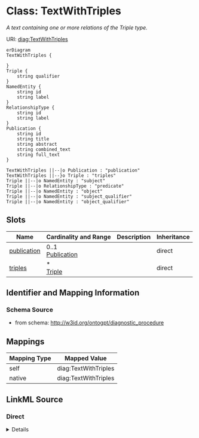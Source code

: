 

# Class: TextWithTriples


_A text containing one or more relations of the Triple type._





URI: [diag:TextWithTriples](http://w3id.org/ontogpt/diagnostic_procedure/TextWithTriples)



```mermaid
erDiagram
TextWithTriples {

}
Triple {
    string qualifier  
}
NamedEntity {
    string id  
    string label  
}
RelationshipType {
    string id  
    string label  
}
Publication {
    string id  
    string title  
    string abstract  
    string combined_text  
    string full_text  
}

TextWithTriples ||--|o Publication : "publication"
TextWithTriples ||--}o Triple : "triples"
Triple ||--|o NamedEntity : "subject"
Triple ||--|o RelationshipType : "predicate"
Triple ||--|o NamedEntity : "object"
Triple ||--|o NamedEntity : "subject_qualifier"
Triple ||--|o NamedEntity : "object_qualifier"

```



<!-- no inheritance hierarchy -->


## Slots

| Name | Cardinality and Range | Description | Inheritance |
| ---  | --- | --- | --- |
| [publication](publication.md) | 0..1 <br/> [Publication](Publication.md) |  | direct |
| [triples](triples.md) | * <br/> [Triple](Triple.md) |  | direct |









## Identifier and Mapping Information







### Schema Source


* from schema: http://w3id.org/ontogpt/diagnostic_procedure




## Mappings

| Mapping Type | Mapped Value |
| ---  | ---  |
| self | diag:TextWithTriples |
| native | diag:TextWithTriples |







## LinkML Source

<!-- TODO: investigate https://stackoverflow.com/questions/37606292/how-to-create-tabbed-code-blocks-in-mkdocs-or-sphinx -->

### Direct

<details>
```yaml
name: TextWithTriples
description: A text containing one or more relations of the Triple type.
from_schema: http://w3id.org/ontogpt/diagnostic_procedure
attributes:
  publication:
    name: publication
    annotations:
      prompt.skip:
        tag: prompt.skip
        value: 'true'
    from_schema: http://w3id.org/ontogpt/diagnostic_procedure
    rank: 1000
    domain_of:
    - TextWithTriples
    - TextWithEntity
    range: Publication
    inlined: true
  triples:
    name: triples
    from_schema: http://w3id.org/ontogpt/diagnostic_procedure
    rank: 1000
    domain_of:
    - TextWithTriples
    range: Triple
    multivalued: true
    inlined: true
    inlined_as_list: true

```
</details>

### Induced

<details>
```yaml
name: TextWithTriples
description: A text containing one or more relations of the Triple type.
from_schema: http://w3id.org/ontogpt/diagnostic_procedure
attributes:
  publication:
    name: publication
    annotations:
      prompt.skip:
        tag: prompt.skip
        value: 'true'
    from_schema: http://w3id.org/ontogpt/diagnostic_procedure
    rank: 1000
    alias: publication
    owner: TextWithTriples
    domain_of:
    - TextWithTriples
    - TextWithEntity
    range: Publication
    inlined: true
  triples:
    name: triples
    from_schema: http://w3id.org/ontogpt/diagnostic_procedure
    rank: 1000
    alias: triples
    owner: TextWithTriples
    domain_of:
    - TextWithTriples
    range: Triple
    multivalued: true
    inlined: true
    inlined_as_list: true

```
</details>